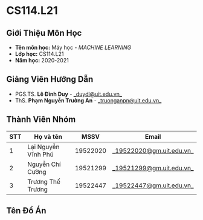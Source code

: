 # CS114.L21
## Giới Thiệu Môn Học
* **Tên môn học:** Máy học - _MACHINE LEARNING_
* **Lớp học:** CS114.L21
* **Năm học:** 2020-2021

## Giảng Viên Hướng Dẫn
* PGS.TS. **Lê Đình Duy** - [_duydl@uit.edu.vn_](mailto:%64uy%6c%64@%75%69%74%2e%65%64u%2evn)
* ThS. **Phạm Nguyễn Trường An** - [_truonganpn@uit.edu.vn_](mailto:%74%72u%6f%6e%67%61%6e%70%6e@u%69%74%2e%65%64%75%2e%76%6e)

## Thành Viên Nhóm
STT | Họ và tên | MSSV | Email
--- | --- | --- | --- 
1|Lại Nguyễn Vĩnh Phú|19522020|[_19522020@gm.uit.edu.vn_](mailto:19522020@gm.uit.edu.vn)
2|Nguyễn Chí Cường|19521299|[_19521299@gm.uit.edu.vn_](mailto:19521299@gm.uit.edu.vn)
3|Trương Thế Trương|19522447|[_19522447@gm.uit.edu.vn_](mailto:19522447@gm.uit.edu.vn)

## Tên Đồ Án
